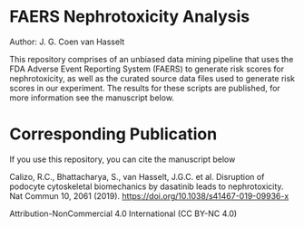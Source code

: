# FAERS Nephrotoxicity Analysis
Author: J. G. Coen van Hasselt

This repository comprises of an unbiased data mining pipeline that uses the FDA Adverse Event Reporting System (FAERS) to generate risk scores for nephrotoxicity, as well as the curated source data files used to generate risk scores in our experiment. The results for these scripts are published, for more information see the manuscript below. 

# Corresponding Publication
If you use this repository, you can cite the manuscript below

Calizo, R.C., Bhattacharya, S., van Hasselt, J.G.C. et al. Disruption of podocyte cytoskeletal biomechanics by dasatinib leads to nephrotoxicity. Nat Commun 10, 2061 (2019). https://doi.org/10.1038/s41467-019-09936-x

Attribution-NonCommercial 4.0 International (CC BY-NC 4.0)
